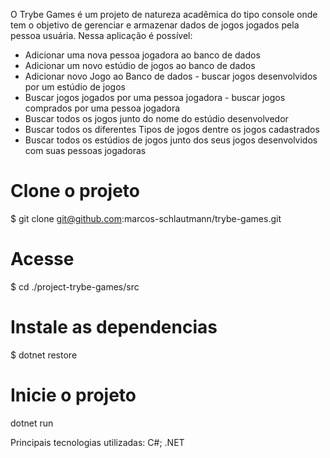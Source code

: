 O Trybe Games é um projeto de natureza acadêmica do tipo console onde tem o objetivo de gerenciar e armazenar dados de jogos jogados pela pessoa usuária. Nessa aplicação é possível: 

- Adicionar uma nova pessoa jogadora ao banco de dados
- Adicionar um novo estúdio de jogos ao banco de dados
- Adicionar novo Jogo ao Banco de dados - buscar jogos desenvolvidos por um estúdio de jogos
- Buscar jogos jogados por uma pessoa jogadora - buscar jogos comprados por uma pessoa jogadora 
- Buscar todos os jogos junto do nome do estúdio desenvolvedor
- Buscar todos os diferentes Tipos de jogos dentre os jogos cadastrados
- Buscar todos os estúdios de jogos junto dos seus jogos desenvolvidos com suas pessoas jogadoras

# Clone o projeto
$ git clone git@github.com:marcos-schlautmann/trybe-games.git

# Acesse
$ cd ./project-trybe-games/src

# Instale as dependencias
$ dotnet restore

# Inicie o projeto
dotnet run

Principais tecnologias utilizadas:
C#;
.NET

